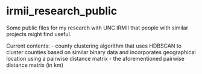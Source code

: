 # irmii_research_public
Some public files for my research with UNC IRMII that people with similar projects might find useful.

Current contents:
    - county clustering algorithm that uses HDBSCAN to cluster counties based on similar binary data and incorporates geographical location using a pairwise distance matrix
    - the aforementioned pairwise distance matrix (in km)